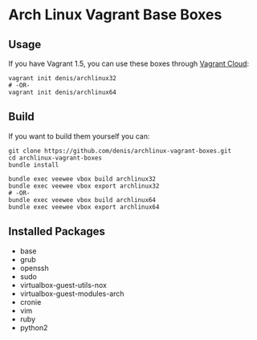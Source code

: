 # Arch Linux Vagrant Base Boxes

## Usage

If you have Vagrant 1.5, you can use these boxes through [Vagrant Cloud](https://vagrantcloud.com/denis):

    vagrant init denis/archlinux32
    # -OR-
    vagrant init denis/archlinux64

## Build

If you want to build them yourself you can:

    git clone https://github.com/denis/archlinux-vagrant-boxes.git
    cd archlinux-vagrant-boxes
    bundle install

    bundle exec veewee vbox build archlinux32
    bundle exec veewee vbox export archlinux32
    # -OR-
    bundle exec veewee vbox build archlinux64
    bundle exec veewee vbox export archlinux64

## Installed Packages

* base
* grub
* openssh
* sudo
* virtualbox-guest-utils-nox
* virtualbox-guest-modules-arch
* cronie
* vim
* ruby
* python2
